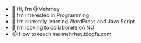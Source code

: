- 👋 Hi, I’m @Mehrhey
- 👀 I’m interested in Programming
- 🌱 I’m currently learning WordPress and Java Script
- 💞️ I’m looking to collaborate on NO
- 📫 How to reach me mehrhey.blogfa.com

<!---
Mehrhey/Mehrhey is a ✨ special ✨ repository because its `README.md` (this file) appears on your GitHub profile.
You can click the Preview link to take a look at your changes.
--->
